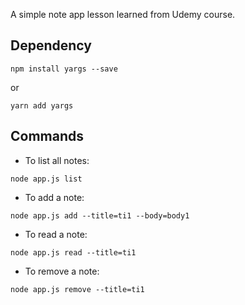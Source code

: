 A simple note app lesson learned from Udemy course.

## Dependency
```
npm install yargs --save
``` 
or 
```
yarn add yargs
```


## Commands
* To list all notes: 
```
node app.js list
```

* To add a note: 
```
node app.js add --title=ti1 --body=body1
```

* To read a note: 
```
node app.js read --title=ti1
```

* To remove a note: 
```
node app.js remove --title=ti1
```